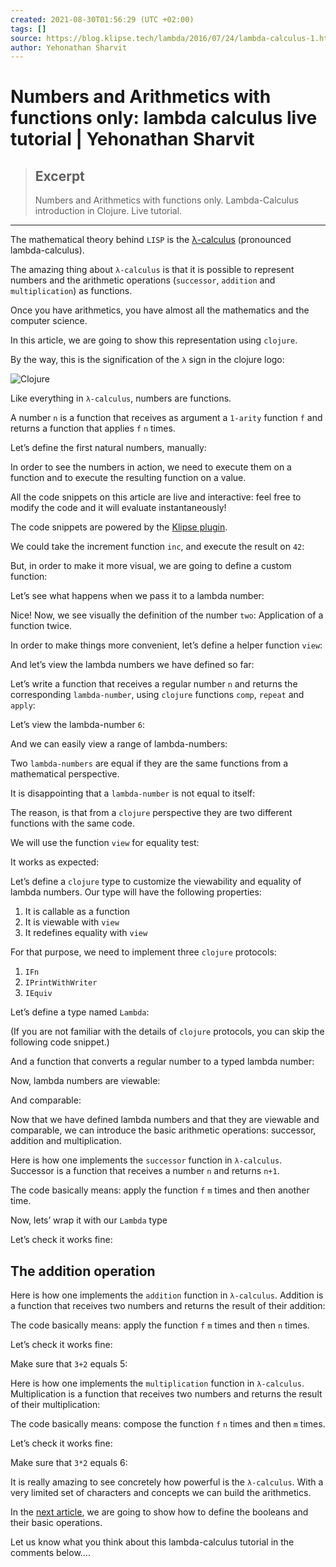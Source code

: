 ```yaml
---
created: 2021-08-30T01:56:29 (UTC +02:00)
tags: []
source: https://blog.klipse.tech/lambda/2016/07/24/lambda-calculus-1.html
author: Yehonathan Sharvit
---
```


# Numbers and Arithmetics with functions only: lambda calculus live tutorial | Yehonathan Sharvit

> ## Excerpt
> Numbers and Arithmetics with functions only. Lambda-Calculus introduction in Clojure. Live tutorial.

---
The mathematical theory behind `LISP` is the [λ-calculus][1] (pronounced lambda-calculus).

The amazing thing about `λ-calculus` is that it is possible to represent numbers and the arithmetic operations (`successor`, `addition` and `multiplication`) as functions.

Once you have arithmetics, you have almost all the mathematics and the computer science.

In this article, we are going to show this representation using `clojure`.

By the way, this is the signification of the `λ` sign in the clojure logo:

![Clojure](https://blog.klipse.tech/assets/clojure_logo.jpg)

Like everything in `λ-calculus`, numbers are functions.

A number `n` is a function that receives as argument a `1-arity` function `f` and returns a function that applies `f` `n` times.

Let’s define the first natural numbers, manually:

In order to see the numbers in action, we need to execute them on a function and to execute the resulting function on a value.

All the code snippets on this article are live and interactive: feel free to modify the code and it will evaluate instantaneously!

The code snippets are powered by the [Klipse plugin][2].

We could take the increment function `inc`, and execute the result on `42`:

But, in order to make it more visual, we are going to define a custom function:

Let’s see what happens when we pass it to a lambda number:

Nice! Now, we see visually the definition of the number `two`: Application of a function twice.

In order to make things more convenient, let’s define a helper function `view`:

And let’s view the lambda numbers we have defined so far:

Let’s write a function that receives a regular number `n` and returns the corresponding `lambda-number`, using `clojure` functions `comp`, `repeat` and `apply`:

Let’s view the lambda-number `6`:

And we can easily view a range of lambda-numbers:

Two `lambda-numbers` are equal if they are the same functions from a mathematical perspective.

It is disappointing that a `lambda-number` is not equal to itself:

The reason, is that from a `clojure` perspective they are two different functions with the same code.

We will use the function `view` for equality test:

It works as expected:

Let’s define a `clojure` type to customize the viewability and equality of lambda numbers. Our type will have the following properties:

1.  It is callable as a function
2.  It is viewable with `view`
3.  It redefines equality with `view`

For that purpose, we need to implement three `clojure` protocols:

1.  `IFn`
2.  `IPrintWithWriter`
3.  `IEquiv`

Let’s define a type named `Lambda`:

(If you are not familiar with the details of `clojure` protocols, you can skip the following code snippet.)

And a function that converts a regular number to a typed lambda number:

Now, lambda numbers are viewable:

And comparable:

Now that we have defined lambda numbers and that they are viewable and comparable, we can introduce the basic arithmetic operations: successor, addition and multiplication.

Here is how one implements the `successor` function in `λ-calculus`. Successor is a function that receives a number `n` and returns `n+1`.

The code basically means: apply the function `f` `m` times and then another time.

Now, lets’ wrap it with our `Lambda` type

Let’s check it works fine:

## The addition operation

Here is how one implements the `addition` function in `λ-calculus`. Addition is a function that receives two numbers and returns the result of their addition:

The code basically means: apply the function `f` `m` times and then `n` times.

Let’s check it works fine:

Make sure that `3+2` equals 5:

Here is how one implements the `multiplication` function in `λ-calculus`. Multiplication is a function that receives two numbers and returns the result of their multiplication:

The code basically means: compose the function `f` `n` times and then `m` times.

Let’s check it works fine:

Make sure that `3*2` equals 6:

It is really amazing to see concretely how powerful is the `λ-calculus`. With a very limited set of characters and concepts we can build the arithmetics.

In the [next article][3], we are going to show how to define the booleans and their basic operations.

Let us know what you think about this lambda-calculus tutorial in the comments below….

[1]: https://en.wikipedia.org/wiki/Lambda_calculus
[2]: https://github.com/viebel/klipse
[3]: https://blog.klipse.tech/lambda/2016/07/24/lambda-calculus-2.html
